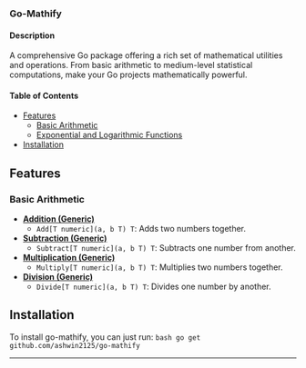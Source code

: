 ### Go-Mathify

#### Description

A comprehensive Go package offering a rich set of mathematical utilities and operations. From basic arithmetic to medium-level statistical computations, make your Go projects mathematically powerful.

#### Table of Contents

- [Features](#features)
  - [Basic Arithmetic](#basic-arithmetic)
  - [Exponential and Logarithmic Functions](#exponential-and-logarithmic-functions)
- [Installation](#installation)
## Features

### Basic Arithmetic
- **[Addition (Generic)](https://github.com/ashwin2125/go-mathify/tree/master/pkg/arithmetic/addition.go)**
  - `Add[T numeric](a, b T) T`: Adds two numbers together.
- **[Subtraction (Generic)](https://github.com/ashwin2125/go-mathify/tree/master/pkg/arithmetic/subtraction.go)**
  - `Subtract[T numeric](a, b T) T`: Subtracts one number from another.
- **[Multiplication (Generic)](https://github.com/ashwin2125/go-mathify/tree/master/pkg/arithmetic/multiplication.go)**
  - `Multiply[T numeric](a, b T) T`: Multiplies two numbers together.
- **[Division (Generic)](https://github.com/ashwin2125/go-mathify/tree/master/pkg/arithmetic/division.go)**
  - `Divide[T numeric](a, b T) T`: Divides one number by another.

## Installation 

To install go-mathify, you can just run: ```bash go get github.com/ashwin2125/go-mathify```

---

